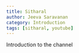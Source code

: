 ```yaml
---
title: Sitharal
author: Jeeva Saravanan
category: Introduction
tags: [sitharal, youtube]
---
```

Introduction to the channel

